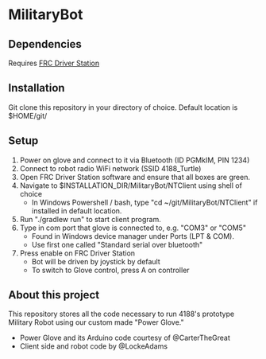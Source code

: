 # MilitaryBot

## Dependencies
Requires [FRC Driver Station](http://www.ni.com/download/first-robotics-software-2017/7183/en/)

## Installation
Git clone this repository in your directory of choice.
Default location is $HOME/git/

## Setup
1. Power on glove and connect to it via Bluetooth (ID PGMkIM, PIN 1234)
2. Connect to robot radio WiFi network (SSID 4188_Turtle)
3. Open FRC Driver Station software and ensure that all boxes are green.
4. Navigate to $INSTALLATION_DIR/MilitaryBot/NTClient using shell of choice 
    * In Windows Powershell / bash, type "cd ~/git/MilitaryBot/NTClient" if installed in default location.
5. Run "./gradlew run" to start client program.
6. Type in com port that glove is connected to, e.g. "COM3" or "COM5"
    * Found in Windows device manager under Ports (LPT & COM).
    * Use first one called "Standard serial over bluetooth"
7. Press enable on FRC Driver Station
    * Bot will be driven by joystick by default
    * To switch to Glove control, press A on controller
    
## About this project
This repository stores all the code necessary to run 4188's prototype Military Robot using our custom made "Power Glove."
* Power Glove and its Arduino code courtesy of @CarterTheGreat
* Client side and robot code by @LockeAdams
